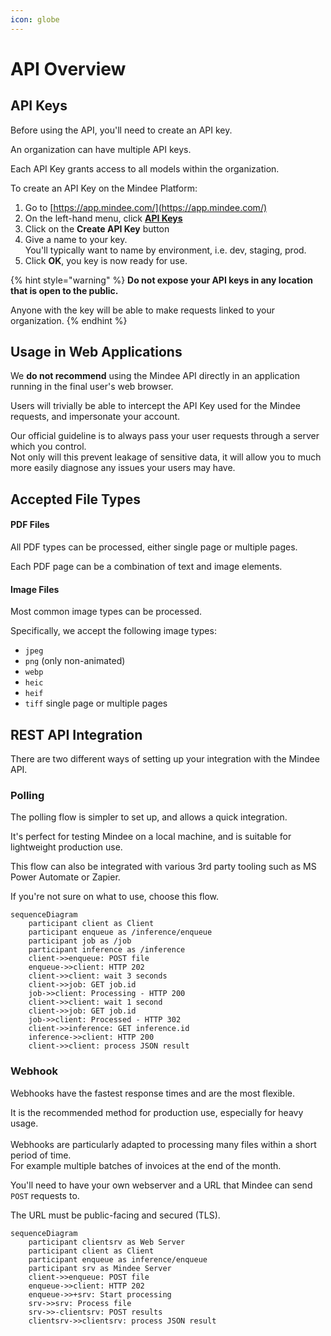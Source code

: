 ```yaml
---
icon: globe
---
```


# API Overview

## API Keys

Before using the API, you'll need to create an API key.

An organization can have multiple API keys.

Each API Key grants access to all models within the organization.

To create an API Key on the Mindee Platform:

1. Go to [https://app.mindee.com/](https://app.mindee.com/)
2. On the left-hand menu, click [**API Keys**](https://app.mindee.com/api-keys)
3. Click on the **Create API Key** button
4. Give a name to your key.\
   You'll typically want to name by environment, i.e. dev, staging, prod.
5. Click **OK**, you key is now ready for use.

{% hint style="warning" %}
**Do not expose your API keys in any location that is open to the public.**

Anyone with the key will be able to make requests linked to your organization.
{% endhint %}

## Usage in Web Applications

We **do not recommend** using the Mindee API directly in an application running in the final user's web browser.

Users will trivially be able to intercept the API Key used for the Mindee requests, and impersonate your account.

Our official guideline is to always pass your user requests through a server which you control.\
Not only will this prevent leakage of sensitive data, it will allow you to much more easily diagnose any issues your users may have.

## Accepted File Types

#### PDF Files

All PDF types can be processed, either single page or multiple pages.

Each PDF page can be a combination of text and image elements.

#### Image Files

Most common image types can be processed.

Specifically, we accept the following image types:

* `jpeg`
* `png` (only non-animated)
* `webp`
* `heic`
* `heif`
* `tiff` single page or multiple pages

## REST API Integration

There are two different ways of setting up your integration with the Mindee API.

### Polling

The polling flow is simpler to set up, and allows a quick integration.

It's perfect for testing Mindee on a local machine, and is suitable for lightweight production use.

This flow can also be integrated with various 3rd party tooling such as MS Power Automate or Zapier.

If you're not sure on what to use, choose this flow.

```mermaid
sequenceDiagram
    participant client as Client
    participant enqueue as /inference/enqueue
    participant job as /job
    participant inference as /inference
    client->>enqueue: POST file
    enqueue->>client: HTTP 202
    client->>client: wait 3 seconds
    client->>job: GET job.id
    job->>client: Processing - HTTP 200
    client->>client: wait 1 second
    client->>job: GET job.id
    job->>client: Processed - HTTP 302
    client->>inference: GET inference.id
    inference->>client: HTTP 200
    client->>client: process JSON result
```

### Webhook

Webhooks have the fastest response times and are the most flexible.

It is the recommended method for production use, especially for heavy usage.\
\
Webhooks are particularly adapted to processing many files within a short period of time.\
For example multiple batches of invoices at the end of the month.

You'll need to have your own webserver and a URL that Mindee can send `POST` requests to.

The URL must be public-facing and secured (TLS).

```mermaid
sequenceDiagram
    participant clientsrv as Web Server
    participant client as Client
    participant enqueue as inference/enqueue
    participant srv as Mindee Server
    client->>enqueue: POST file
    enqueue->>client: HTTP 202
    enqueue->>+srv: Start processing
    srv->>srv: Process file
    srv->>-clientsrv: POST results
    clientsrv->>clientsrv: process JSON result
```
